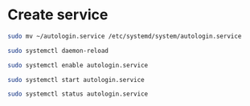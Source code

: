 # Create service

```bash
sudo mv ~/autologin.service /etc/systemd/system/autologin.service
```

```bash
sudo systemctl daemon-reload
```

```bash
sudo systemctl enable autologin.service
```

```bash
sudo systemctl start autologin.service
```

```bash
sudo systemctl status autologin.service
```

